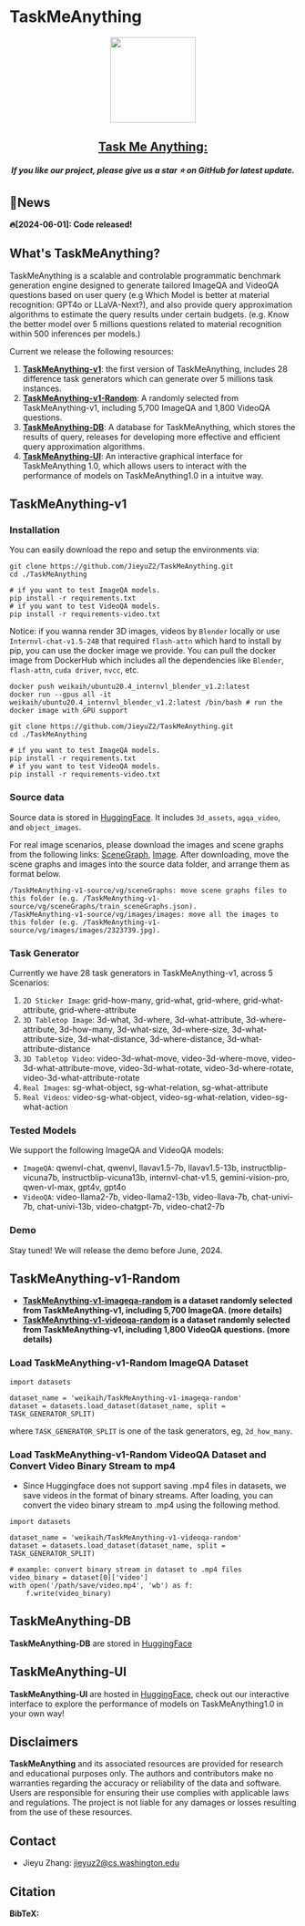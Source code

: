 # TaskMeAnything




<p align="center">
    <img src="jy.png" width="150" style="margin-bottom: 0.2;"/>
<p>
<h2 align="center"> <a href="">Task Me Anything:</a></h2>
<h5 align="center"> If you like our project, please give us a star ⭐ on GitHub for latest update.  </h2>


<!-- **🌐 Website**]()  -->
<h5 align="center">

<!-- [**🤗 Graphical Interface**]() | [**🤗 1.0 Random Dataset**]() | [**📖 Paper**]() -->

</h5>


## 🔔News

 **🔥[2024-06-01]: Code released!**

## What's TaskMeAnything?
TaskMeAnything is a scalable and controlable programmatic benchmark generation engine designed to generate tailored ImageQA and VideoQA questions based on user query (e.g Which Model is better at material recognition: GPT4o or LLaVA-Next?), and also provide query approximation algorithms to estimate the query results under certain budgets. (e.g. Know the better model over 5 millions questions related to material recognition within 500 inferences per models.)


Current we release the following resources: 
1. [**TaskMeAnything-v1**](todo): the first version of TaskMeAnything, includes 28 difference task generators which can generate over 5 millions task instances.
2. [**TaskMeAnything-v1-Random**](todo): A randomly selected from TaskMeAnything-v1, including 5,700 ImageQA and 1,800 VideoQA questions.
3. [**TaskMeAnything-DB**](todo): A database for TaskMeAnything, which stores the results of query, releases for developing more effective and efficient query approximation algorithms.
4. [**TaskMeAnything-UI**](todo): An interactive graphical interface for TaskMeAnything 1.0, which allows users to interact with the performance of models on TaskMeAnything1.0 in a intuitve way.

   

## TaskMeAnything-v1

### Installation
You can easily download the repo and setup the environments via:
```
git clone https://github.com/JieyuZ2/TaskMeAnything.git
cd ./TaskMeAnything

# if you want to test ImageQA models.
pip install -r requirements.txt
# if you want to test VideoQA models.
pip install -r requirements-video.txt
```
Notice: if you wanna render 3D images, videos by `Blender` locally or use `Internvl-chat-v1.5-24B` that required `flash-attn` which hard to install by pip, you can use the docker image we provide. You can pull the docker image from DockerHub which includes all the dependencies like `Blender`, `flash-attn`, `cuda driver`, `nvcc`, etc.
```
docker push weikaih/ubuntu20.4_internvl_blender_v1.2:latest
docker run --gpus all -it weikaih/ubuntu20.4_internvl_blender_v1.2:latest /bin/bash # run the docker image with GPU support

git clone https://github.com/JieyuZ2/TaskMeAnything.git
cd ./TaskMeAnything

# if you want to test ImageQA models.
pip install -r requirements.txt
# if you want to test VideoQA models.
pip install -r requirements-video.txt
```
### Source data
Source data is stored in [HuggingFace](https://huggingface.co/datasets/jieyuz2/TaskMeAnything-v1-source). It includes `3d_assets`, `agqa_video`, and `object_images`.

For real image scenarios, please download the images and scene graphs from the following links: [SceneGraph](https://downloads.cs.stanford.edu/nlp/data/gqa/sceneGraphs.zip), [Image](https://downloads.cs.stanford.edu/nlp/data/gqa/images.zip). After downloading, move the scene graphs and images into the source data folder, and arrange them as format below.
```
/TaskMeAnything-v1-source/vg/sceneGraphs: move scene graphs files to this folder (e.g. /TaskMeAnything-v1-source/vg/sceneGraphs/train_sceneGraphs.json).
/TaskMeAnything-v1-source/vg/images/images: move all the images to this folder (e.g. /TaskMeAnything-v1-source/vg/images/images/2323739.jpg).
```


### Task Generator
Currently we have 28 task generators in TaskMeAnything-v1, across 5 Scenarios:
1. `2D Sticker Image`: grid-how-many, grid-what, grid-where, grid-what-attribute, grid-where-attribute
2. `3D Tabletop Image`: 3d-what, 3d-where, 3d-what-attribute, 3d-where-attribute, 3d-how-many, 3d-what-size, 3d-where-size, 3d-what-attribute-size, 3d-what-distance, 3d-where-distance, 3d-what-attribute-distance
3. `3D Tabletop Video`: video-3d-what-move, video-3d-where-move, video-3d-what-attribute-move, video-3d-what-rotate, video-3d-where-rotate, video-3d-what-attribute-rotate
4. `Real Images`: sg-what-object, sg-what-relation, sg-what-attribute
5. `Real Videos`: video-sg-what-object, video-sg-what-relation, video-sg-what-action

### Tested Models 
We support the following ImageQA and VideoQA models: 
- `ImageQA`: qwenvl-chat, qwenvl, llavav1.5-7b, llavav1.5-13b, instructblip-vicuna7b, instructblip-vicuna13b, internvl-chat-v1.5, gemini-vision-pro, qwen-vl-max, gpt4v, gpt4o
- `VideoQA`: video-llama2-7b, video-llama2-13b, video-llava-7b, chat-univi-7b, chat-univi-13b, video-chatgpt-7b, video-chat2-7b
### Demo
Stay tuned! We will release the demo before June, 2024.

## TaskMeAnything-v1-Random
* **[TaskMeAnything-v1-imageqa-random](https://huggingface.co/datasets/weikaih/TaskMeAnything-v1-imageqa-random) is a dataset randomly selected from TaskMeAnything-v1, including 5,700 ImageQA. (more details)**
* **[TaskMeAnything-v1-videoqa-random](https://huggingface.co/datasets/weikaih/TaskMeAnything-v1-videoqa-random) is a dataset randomly selected from TaskMeAnything-v1, including 1,800 VideoQA questions. (more details)**

### Load TaskMeAnything-v1-Random ImageQA Dataset
```
import datasets

dataset_name = 'weikaih/TaskMeAnything-v1-imageqa-random'
dataset = datasets.load_dataset(dataset_name, split = TASK_GENERATOR_SPLIT)
```
where `TASK_GENERATOR_SPLIT` is one of the task generators, eg, `2d_how_many`.


### Load TaskMeAnything-v1-Random VideoQA Dataset and Convert Video Binary Stream to mp4
* Since Huggingface does not support saving .mp4 files in datasets, we save videos in the format of binary streams. After loading, you can convert the video binary stream to .mp4 using the following method.
```
import datasets

dataset_name = 'weikaih/TaskMeAnything-v1-videoqa-random'
dataset = datasets.load_dataset(dataset_name, split = TASK_GENERATOR_SPLIT)

# example: convert binary stream in dataset to .mp4 files
video_binary = dataset[0]['video']
with open('/path/save/video.mp4', 'wb') as f:
    f.write(video_binary)
```

## TaskMeAnything-DB
**TaskMeAnything-DB** are stored in [HuggingFace](https://huggingface.co/datasets/jieyuz2/TaskMeAnything-v1-db)

## TaskMeAnything-UI
**TaskMeAnything-UI** are hosted in [HuggingFace](todo), check out our interactive interface to explore the performance of models on TaskMeAnything1.0 in your own way!

## Disclaimers
**TaskMeAnything** and its associated resources are provided for research and educational purposes only. The authors and contributors make no warranties regarding the accuracy or reliability of the data and software. Users are responsible for ensuring their use complies with applicable laws and regulations. The project is not liable for any damages or losses resulting from the use of these resources.


## Contact

- Jieyu Zhang: jieyuz2@cs.washington.edu

## Citation

**BibTeX:**

```bibtex

```

